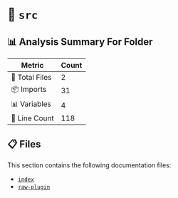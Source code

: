 # 📁 `src`

## 📊 Analysis Summary For Folder

| Metric | Count |
|--------|-------|
| 📁 Total Files | 2 |
| 📦 Imports | 31 |
| 📊 Variables | 4 |
| 🔢 Line Count | 118 |


## 📋 Files

This section contains the following documentation files:

- [`index`](./index.md)
- [`raw-plugin`](./raw-plugin.md)